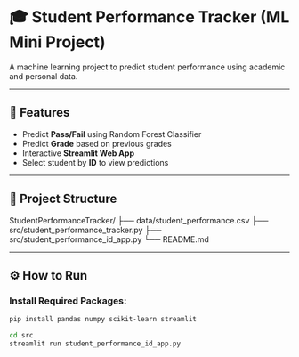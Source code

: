 # 🎓 Student Performance Tracker (ML Mini Project)

A machine learning project to predict student performance using academic and personal data.

---

## 🚀 Features

- Predict **Pass/Fail** using Random Forest Classifier
- Predict **Grade** based on previous grades
- Interactive **Streamlit Web App**
- Select student by **ID** to view predictions

---

## 📂 Project Structure

StudentPerformanceTracker/
├── data/student_performance.csv
├── src/student_performance_tracker.py
├── src/student_performance_id_app.py
└── README.md


---

## ⚙ How to Run

### Install Required Packages:

```bash
pip install pandas numpy scikit-learn streamlit

cd src
streamlit run student_performance_id_app.py
